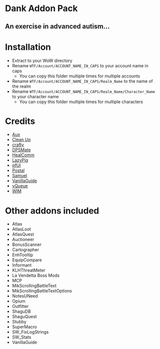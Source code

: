 # Dank Addon Pack
## An exercise in advanced autism...


# Installation
- Extract to your WoW directory
- Rename `WTF/Account/ACCOUNT_NAME_IN_CAPS` to your account name in caps
  - You can copy this folder multiple times for multiple accounts
- Rename `WTF/Account/ACCOUNT_NAME_IN_CAPS/Realm_Name` to the name of the realm
- Rename `WTF/Account/ACCOUNT_NAME_IN_CAPS/Realm_Name/Character_Name` to your character name
  - You can copy this folder multiple times for multiple characters

  
# Credits
- [Aux](https://github.com/shirsig/aux-addon)
- [Clean Up](https://github.com/shirsig/Clean_Up)
- [crafty](https://github.com/shirsig/crafty)
- [DPSMate](https://github.com/Geigerkind/DPSMate)
- [HealComm](https://github.com/Aviana/HealComm)
- [LazyPig](https://github.com/satan666/_LP)
- [pfUI](https://github.com/shagu/pfUI)
- [Postal](https://github.com/shirsig/Postal)
- [Samuel](https://github.com/Terrub/Samuel)
- [VanillaGuide](https://github.com/rsheep/VanillaGuide)
- [vQueue](https://github.com/Devlix/vQueue)
- [WIM](https://github.com/shirsig/WIM)


# Other addons included
- Atlas
- AtlasLoot
- AtlasQuest
- Auctioneer
- BonusScanner
- Cartographer
- EnhTooltip
- EquipCompare
- Informant
- KLHThreatMeter
- La Vendetta Boss Mods
- MCP
- MikScrollingBattleText
- MikScrollingBattleTextOptions
- NotesUNeed
- Opium
- Outfitter
- ShaguDB
- ShaguQuest
- Stubby
- SuperMacro
- SW_FixLogStrings
- SW_Stats
- VanillaGuide
